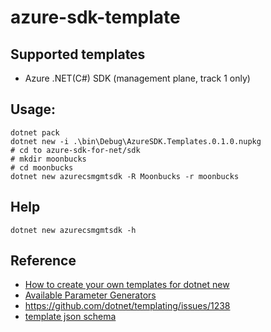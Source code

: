 # azure-sdk-template

## Supported templates

- Azure .NET(C#) SDK (management plane, track 1 only)

## Usage:

```
dotnet pack
dotnet new -i .\bin\Debug\AzureSDK.Templates.0.1.0.nupkg
# cd to azure-sdk-for-net/sdk
# mkdir moonbucks
# cd moonbucks
dotnet new azurecsmgmtsdk -R Moonbucks -r moonbucks
```

## Help

```
dotnet new azurecsmgmtsdk -h
```

## Reference

- [How to create your own templates for dotnet new](https://devblogs.microsoft.com/dotnet/how-to-create-your-own-templates-for-dotnet-new/)
- [Available Parameter Generators](https://docs.microsoft.com/en-us/dotnet/core/tools/custom-templates)
- https://github.com/dotnet/templating/issues/1238
- [template json schema](http://json.schemastore.org/template)
